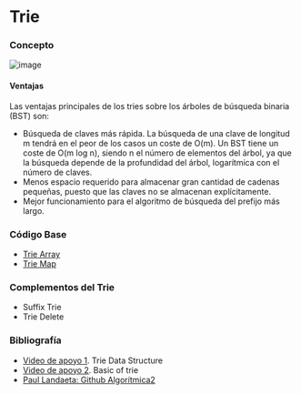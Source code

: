 # Trie
### Concepto 
![image](https://user-images.githubusercontent.com/90888080/193731752-b77461f4-54a5-4262-aea7-19a4702ba77d.png)

#### Ventajas
Las ventajas principales de los tries sobre los árboles de búsqueda binaria (BST) son:

- Búsqueda de claves más rápida. La búsqueda de una clave de longitud m tendrá en el peor de los casos un coste de O(m). Un BST tiene un coste de O(m log n), siendo n el número de elementos del árbol, ya que la búsqueda depende de la profundidad del árbol, logarítmica con el número de claves.
- Menos espacio requerido para almacenar gran cantidad de cadenas pequeñas, puesto que las claves no se almacenan explícitamente.
- Mejor funcionamiento para el algoritmo de búsqueda del prefijo más largo.

### Código Base
- [Trie Array](https://github.com/PabloAcker/Algoritmica/blob/main/Cap1%20Estructura%20de%20Datos/Trie/trieArray.cpp)
- [Trie Map](https://github.com/PabloAcker/Algoritmica/blob/main/Cap1%20Estructura%20de%20Datos/Trie/trieMap.cpp)

### Complementos del Trie
- Suffix Trie
- Trie Delete

### Bibliografía
- [Video de apoyo 1](https://www.youtube.com/watch?v=AXjmTQ8LEoI&t=1s). Trie Data Structure
- [Video de apoyo 2](https://www.youtube.com/watch?v=6PX6wqDQE20). Basic of trie
- [Paul Landaeta: Github Algorítmica2](https://github.com/PaulLandaeta/algoritmica2/tree/master/contenido/Estructura_de_datos/trie)
